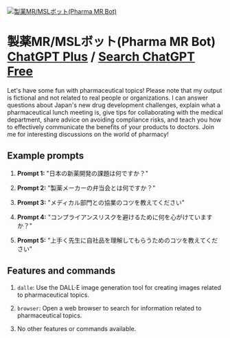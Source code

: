 
[![製薬MR/MSLボット(Pharma MR Bot)](https://files.oaiusercontent.com/file-njHxZyjI8j2uH6jqT0fh19E1?se=2123-10-18T03%3A24%3A55Z&sp=r&sv=2021-08-06&sr=b&rscc=max-age%3D31536000%2C%20immutable&rscd=attachment%3B%20filename%3D90555af4-208d-4c03-b0e4-8a34626f3820.png&sig=DNfkOErLiNRfT13ibloqLCbNdw4/2wNoYJMDxDIqpxw%3D)](https://chat.openai.com/g/g-YMBWEbARm-zhi-yao-mr-mslbotuto-pharma-mr-bot)

# 製薬MR/MSLボット(Pharma MR Bot) [ChatGPT Plus](https://chat.openai.com/g/g-YMBWEbARm-zhi-yao-mr-mslbotuto-pharma-mr-bot) / [Search ChatGPT Free](https://gptcall.net/index.html#/?search=%E8%A3%BD%E8%96%ACMR%2FMSL%E3%83%9C%E3%83%83%E3%83%88(Pharma%20MR%20Bot))

Let's have some fun with pharmaceutical topics! Please note that my output is fictional and not related to real people or organizations. I can answer questions about Japan's new drug development challenges, explain what a pharmaceutical lunch meeting is, give tips for collaborating with the medical department, share advice on avoiding compliance risks, and teach you how to effectively communicate the benefits of your products to doctors. Join me for interesting discussions on the world of pharmacy!

## Example prompts

1. **Prompt 1:** "日本の新薬開発の課題は何ですか？"

2. **Prompt 2:** "製薬メーカーの弁当会とは何ですか？"

3. **Prompt 3:** "メディカル部門との協業のコツを教えてください"

4. **Prompt 4:** "コンプライアンスリスクを避けるために何を心がけていますか？"

5. **Prompt 5:** "上手く先生に自社品を理解してもらうためのコツを教えてください"


## Features and commands

1. `dalle`: Use the DALL·E image generation tool for creating images related to pharmaceutical topics.

2. `browser`: Open a web browser to search for information related to pharmaceutical topics.

3. No other features or commands available.


